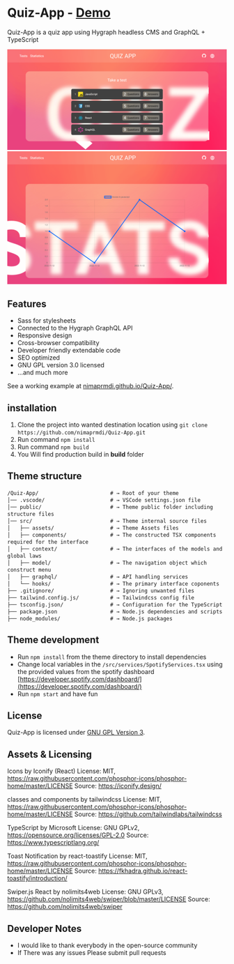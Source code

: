 # Quiz-App - [Demo](https://nimaprmdi.github.io/quiz-app/)

Quiz-App is a quiz app using Hygraph headless CMS and GraphQL + TypeScript

![HomePage](/images/screen_1.png)
![StatisticsPage](/images/screen_2.png)

## Features

- Sass for stylesheets
- Connected to the Hygraph GraphQL API
- Responsive design
- Cross-browser compatibility
- Developer friendly extendable code
- SEO optimized
- GNU GPL version 3.0 licensed
- …and much more

See a working example at [nimaprmdi.github.io/Quiz-App/](https://nimaprmdi.github.io/quiz-app/).

## installation

1.  Clone the project into wanted destination location using `git clone https://github.com/nimaprmdi/Quiz-App.git`
2.  Run command `npm install`
3.  Run command `npm build`
4.  You Will find production build in <b>build</b> folder

## Theme structure

```shell
/Quiz-App/                       # → Root of your theme
│── .vscode/                     # → VSCode settings.json file
│── public/                      # → Theme public folder including structure files
│── src/                         # → Theme internal source files
│   ├── assets/                  # → Theme Assets files
│   ├── components/              # → The constructed TSX components required for the interface
│   ├── context/                 # → The interfaces of the models and global laws
│   ├── model/                   # → The navigation object which construct menu
│   ├── graphql/                 # → API handling services
│   └── hooks/                   # → The primary interface coponents
├── .gitignore/                  # → Ignoring unwanted files
├── tailwind.config.js/          # → Tailwindcss config file
├── tsconfig.json/               # → Configuration for the TypeScript
├── package.json                 # → Node.js dependencies and scripts
├── node_modules/                # → Node.js packages
```

## Theme development

- Run `npm install` from the theme directory to install dependencies
- Change local variables in the `/src/services/SpotifyServices.tsx` using the provided values from the spotify dashboard [https://developer.spotify.com/dashboard/](https://developer.spotify.com/dashboard/)
- Run `npm start` and have fun

## License

Quiz-App is licensed under [GNU GPL Version 3](https://www.gnu.org/licenses/gpl-3.0.en.html).

## Assets & Licensing

Icons by Iconify (React)
License: MIT, https://raw.githubusercontent.com/phosphor-icons/phosphor-home/master/LICENSE
Source: https://iconify.design/

classes and components by tailwindcss
License: MIT, https://raw.githubusercontent.com/phosphor-icons/phosphor-home/master/LICENSE
Source: https://github.com/tailwindlabs/tailwindcss

TypeScript by Microsoft
License: GNU GPLv2, https://opensource.org/licenses/GPL-2.0
Source: https://www.typescriptlang.org/

Toast Notification by react-toastify
License: MIT, https://raw.githubusercontent.com/phosphor-icons/phosphor-home/master/LICENSE
Source: https://fkhadra.github.io/react-toastify/introduction/

Swiper.js React by nolimits4web
License: GNU GPLv3, https://github.com/nolimits4web/swiper/blob/master/LICENSE
Source: https://github.com/nolimits4web/swiper

## Developer Notes

- I would like to thank everybody in the open-source community
- If There was any issues Please submit pull requests
